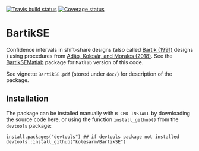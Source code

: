 [![Travis build status](https://travis-ci.org/kolesarm/BartikSE.svg?branch=master)](https://travis-ci.org/kolesarm/BartikSE) [![Coverage status](https://codecov.io/gh/kolesarm/BartikSE/branch/master/graph/badge.svg)](https://codecov.io/github/kolesarm/BartikSE?branch=master)

# BartikSE

Confidence intervals in shift-share designs (also called [Bartik
(1991)](http://research.upjohn.org/up_press/77/) designs ) using procedures from
[Adão, Kolesár, and Morales (2018)](https://arxiv.org/abs/1806.07928). See the
[BartikSEMatlab](https://github.com/kolesarm/BartikSEMatlab) package for
`Matlab` version of this code.

See vignette `BartikSE.pdf` (stored under `doc/`) for description of the
package.

## Installation

The package can be installed manually with `R CMD INSTALL` by downloading the
source code here, or using the function `install_github()` from the `devtools`
package:

```
install.packages("devtools") ## if devtools package not installed
devtools::install_github("kolesarm/BartikSE")
```
